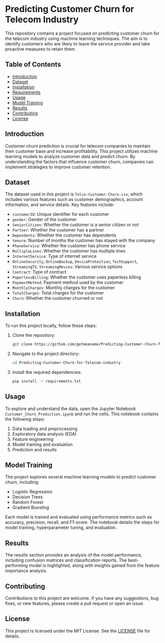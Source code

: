 # Predicting Customer Churn for Telecom Industry

This repository contains a project focused on predicting customer churn for the telecom industry using machine learning techniques. The aim is to identify customers who are likely to leave the service provider and take proactive measures to retain them.

## Table of Contents
- [Introduction](#introduction)
- [Dataset](#dataset)
- [Installation](#installation)
- [Requirements](#requirements)
- [Usage](#usage)
- [Model Training](#model-training)
- [Results](#results)
- [Contributing](#contributing)
- [License](#license)

## Introduction
Customer churn prediction is crucial for telecom companies to maintain their customer base and increase profitability. This project utilizes machine learning models to analyze customer data and predict churn. By understanding the factors that influence customer churn, companies can implement strategies to improve customer retention.

## Dataset
The dataset used in this project is `Telco-Customer-Churn.csv`, which includes various features such as customer demographics, account information, and service details. Key features include:
- `customerID`: Unique identifier for each customer
- `gender`: Gender of the customer
- `SeniorCitizen`: Whether the customer is a senior citizen or not
- `Partner`: Whether the customer has a partner
- `Dependents`: Whether the customer has dependents
- `tenure`: Number of months the customer has stayed with the company
- `PhoneService`: Whether the customer has phone service
- `MultipleLines`: Whether the customer has multiple lines
- `InternetService`: Type of internet service
- `OnlineSecurity`, `OnlineBackup`, `DeviceProtection`, `TechSupport`, `StreamingTV`, `StreamingMovies`: Various service options
- `Contract`: Type of contract
- `PaperlessBilling`: Whether the customer uses paperless billing
- `PaymentMethod`: Payment method used by the customer
- `MonthlyCharges`: Monthly charges for the customer
- `TotalCharges`: Total charges for the customer
- `Churn`: Whether the customer churned or not

## Installation
To run this project locally, follow these steps:

1. Clone the repository:
    ```bash
    git clone https://github.com/getmeaname/Predicting-Customer-Churn-for-Telecom-industry.git
    ```

2. Navigate to the project directory:
    ```bash
    cd Predicting-Customer-Churn-for-Telecom-industry
    ```

3. Install the required dependencies:
    ```bash
    pip install -r requirements.txt
    ```

## Usage
To explore and understand the data, open the Jupyter Notebook `Customer_Churn_Prediction.ipynb` and run the cells. This notebook contains the following steps:
1. Data loading and preprocessing
2. Exploratory data analysis (EDA)
3. Feature engineering
4. Model training and evaluation
5. Prediction and results

## Model Training
The project explores several machine learning models to predict customer churn, including:
- Logistic Regression
- Decision Trees
- Random Forest
- Gradient Boosting

Each model is trained and evaluated using performance metrics such as accuracy, precision, recall, and F1-score. The notebook details the steps for model training, hyperparameter tuning, and evaluation.

## Results
The results section provides an analysis of the model performance, including confusion matrices and classification reports. The best-performing model is highlighted, along with insights gained from the feature importance analysis.

## Contributing
Contributions to this project are welcome. If you have any suggestions, bug fixes, or new features, please create a pull request or open an issue.

## License
This project is licensed under the MIT License. See the [LICENSE](LICENSE) file for details.
